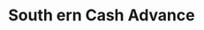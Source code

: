 ---
title: South ern Cash Advance
slug: south-ern-cash-advance
updated-on: '2024-05-30T13:44:31.749Z'
created-on: '2024-05-30T13:41:46.671Z'
published-on: '2024-05-30T13:54:32.469Z'
f_city-state-2:
- cms/city/poplarville-ms.md
- cms/city/rockwood-tn.md
f_locations:
- cms/payday-loan/south-ern-cash-advance-26572.md
- cms/payday-loan/south-ern-cash-advance-26573.md
- cms/payday-loan/south-ern-cash-advance-26574.md
- cms/payday-loan/south-ern-cash-advance-26575.md
f_states:
- cms/state/mississippi.md
- cms/state/tennessee.md
layout: '[company].html'
tags: company
---